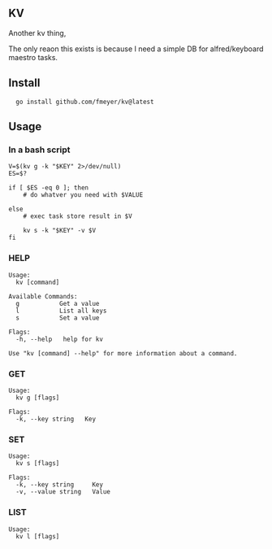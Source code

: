 ## KV

Another kv thing,

The only reaon this exists is because I need a simple DB for alfred/keyboard maestro tasks.

## Install

```
  go install github.com/fmeyer/kv@latest
```

## Usage

### In a bash script

```
V=$(kv g -k "$KEY" 2>/dev/null)
ES=$?

if [ $ES -eq 0 ]; then
    # do whatver you need with $VALUE

else
    # exec task store result in $V

    kv s -k "$KEY" -v $V
fi

```

### HELP

```
Usage:
  kv [command]

Available Commands:
  g           Get a value
  l           List all keys
  s           Set a value

Flags:
  -h, --help   help for kv

Use "kv [command] --help" for more information about a command.
```


### GET
```
Usage:
  kv g [flags]

Flags:
  -k, --key string   Key
```

### SET
```
Usage:
  kv s [flags]

Flags:
  -k, --key string     Key
  -v, --value string   Value
```

### LIST

```
Usage:
  kv l [flags]

```
